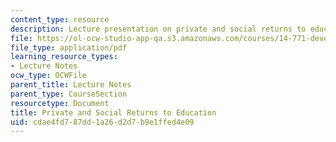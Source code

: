 ```yaml
---
content_type: resource
description: Lecture presentation on private and social returns to education.
file: https://ol-ocw-studio-app-qa.s3.amazonaws.com/courses/14-771-development-economics-microeconomic-issues-and-policy-models-fall-2008/cdae4fd787dd1a26d2d7b9e1ffed4e09_lec5.pdf
file_type: application/pdf
learning_resource_types:
- Lecture Notes
ocw_type: OCWFile
parent_title: Lecture Notes
parent_type: CourseSection
resourcetype: Document
title: Private and Social Returns to Education
uid: cdae4fd7-87dd-1a26-d2d7-b9e1ffed4e09
---
```

